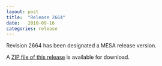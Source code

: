 ```yaml
---
layout: post
title:  "Release 2664"
date:   2010-09-16
categories: release
---
```


Revision 2664 has been designated a MESA release version.


A [ZIP file of this release][zip] is available for download.

[zip]:http://sourceforge.net/projects/mesa/files/releases/mesa-r2664.zip/download

